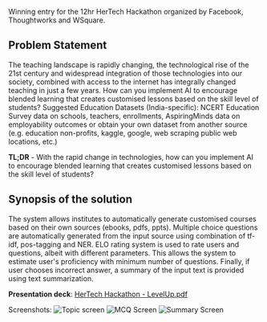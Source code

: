 Winning entry for the 12hr HerTech Hackathon organized by Facebook, Thoughtworks and WSquare.

## Problem Statement
The teaching landscape is rapidly changing, the technological rise of the 21st century and widespread integration of those technologies into our society, combined with access to the internet has integrally changed teaching in just a few years. How can you implement AI to encourage blended learning that creates customised lessons based on the skill level of students? Suggested Education Datasets (India-specific): NCERT Education Survey data on schools, teachers, enrollments, AspiringMinds data on employability outcomes or obtain your own dataset from another source (e.g. education non-profits, kaggle, google, web scraping public web locations, etc.)

**TL;DR** - With the rapid change in technologies, how can you implement AI to encourage blended learning that creates customised lessons based on the skill level of students?

## Synopsis of the solution
The system allows institutes to automatically generate customised courses based on their own sources (ebooks, pdfs, ppts). Multiple choice questions are automatically generated from the input source using combination of tf-idf, pos-tagging and NER. ELO rating system is used to rate users and questions, albeit with different parameters. This allows the system to estimate user's proficiency with minimum number of questions. Finally, if user chooses incorrect answer, a summary of the input text is provided using text summarization.

**Presentation deck**: [HerTech Hackathon - LevelUp.pdf](https://github.com/AtharvaKhare/HerTech-LevelUp/blob/master/HerTech%20Hackathon%20-%20LevelUp.pdf)

Screenshots:
![Topic screen](https://user-images.githubusercontent.com/19401826/59702680-dbbbd780-9215-11e9-861d-74964f5c82d5.png)
![MCQ Screen](https://user-images.githubusercontent.com/19401826/59702712-f1c99800-9215-11e9-89bc-abda298b9cdf.png)
![Summary Screen](https://user-images.githubusercontent.com/19401826/59702752-132a8400-9216-11e9-8d83-89ba0c3506a4.png)
